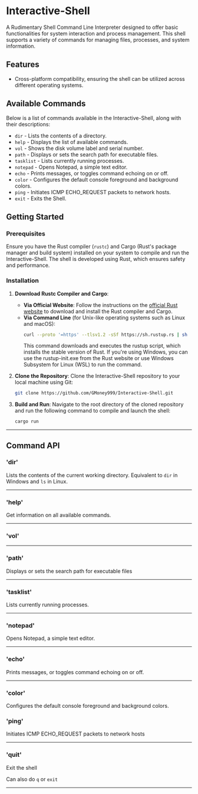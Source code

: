 # Interactive-Shell
A Rudimentary Shell Command Line Interpreter designed to offer basic functionalities for system interaction and process management. This shell supports a variety of commands for managing files, processes, and system information.

## Features

- Cross-platform compatibility, ensuring the shell can be utilized across different operating systems.

## Available Commands

Below is a list of commands available in the Interactive-Shell, along with their descriptions:

- `dir` - Lists the contents of a directory.
- `help` - Displays the list of available commands.
- `vol` - Shows the disk volume label and serial number.
- `path` - Displays or sets the search path for executable files.
- `tasklist` - Lists currently running processes.
- `notepad` - Opens Notepad, a simple text editor.
- `echo` - Prints messages, or toggles command echoing on or off.
- `color` - Configures the default console foreground and background colors.
- `ping` - Initiates ICMP ECHO_REQUEST packets to network hosts.
- `exit` - Exits the Shell.

## Getting Started

### Prerequisites

Ensure you have the Rust compiler (`rustc`) and Cargo (Rust's package manager and build system) installed on your system to compile and run the Interactive-Shell. The shell is developed using Rust, which ensures safety and performance.

### Installation

1. **Download Rustc Compiler and Cargo**:
    - **Via Official Website**: Follow the instructions on the [official Rust website](https://www.rust-lang.org/tools/install) to download and install the Rust compiler and Cargo.
    - **Via Command Line** (for Unix-like operating systems such as Linux and macOS):
      ```sh
      curl --proto '=https' --tlsv1.2 -sSf https://sh.rustup.rs | sh
      ```
      This command downloads and executes the rustup script, which installs the stable version of Rust. If you're using Windows, you can use the rustup-init.exe from the Rust website or use Windows Subsystem for Linux (WSL) to run the command.

2. **Clone the Repository**: Clone the Interactive-Shell repository to your local machine using Git:
   ```sh
   git clone https://github.com/GMoney999/Interactive-Shell.git

3. **Build and Run**: Navigate to the root directory of the cloned repository and run the following command to compile and launch the shell:
    ```sh
    cargo run
    ```
   
---

## Command API 

### 'dir'
Lists the contents of the current working directory. Equivalent to `dir` in Windows and `ls` in Linux.

---

### 'help'
Get information on all available commands.

---

### 'vol'



--- 

### 'path'
Displays or sets the search path for executable files

---

### 'tasklist'
Lists currently running processes.

--- 

### 'notepad'
Opens Notepad, a simple text editor.

--- 

### 'echo'
Prints messages, or toggles command echoing on or off.

---

### 'color'
Configures the default console foreground and background colors.

### 'ping'
Initiates ICMP ECHO_REQUEST packets to network hosts

---

### 'quit'
Exit the shell

Can also do `q` or `exit`

---




